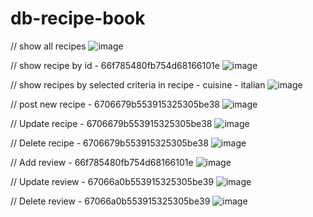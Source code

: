 # db-recipe-book

// show all recipes
![image](https://github.com/user-attachments/assets/5a65d15a-e6df-4626-a13c-ec24a6271cb9)

// show recipe by id - 66f785480fb754d68166101e
![image](https://github.com/user-attachments/assets/c16fa5c3-239f-4039-b73d-224a7034ce9c)

// show recipes by selected criteria in recipe - cuisine - italian
![image](https://github.com/user-attachments/assets/e187d569-a236-4aa7-ad9c-986e88e795bc)

// post new recipe - 6706679b553915325305be38
![image](https://github.com/user-attachments/assets/07dd100b-0bcb-4fa0-ba6e-01e75f64d756)

// Update recipe - 6706679b553915325305be38
![image](https://github.com/user-attachments/assets/46654d38-9493-44bc-a527-0f6a9bd8f8f7)

// Delete recipe - 6706679b553915325305be38
![image](https://github.com/user-attachments/assets/2bae69e9-b7b3-47d8-80f7-1c528ca6bade)

// Add review - 66f785480fb754d68166101e
![image](https://github.com/user-attachments/assets/1847d6f2-688d-4091-a862-bdc29b98ed77)

// Update review - 67066a0b553915325305be39
![image](https://github.com/user-attachments/assets/f3f4d611-999f-4210-a4af-a8379b0c8777)

// Delete review - 67066a0b553915325305be39
![image](https://github.com/user-attachments/assets/6adc2631-8eac-4a3c-858b-0919b0b6420d)





